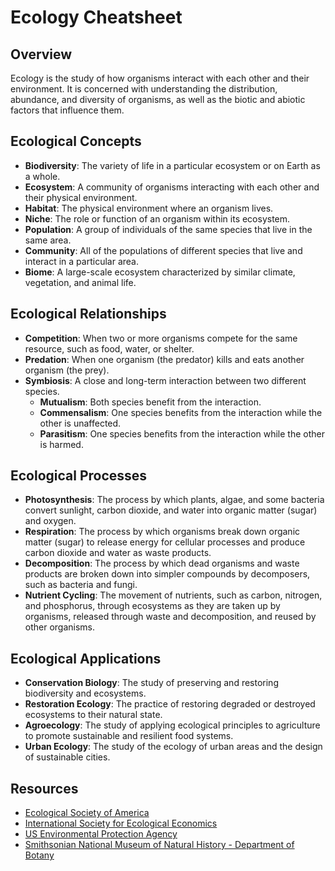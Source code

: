 # Ecology Cheatsheet

## Overview

Ecology is the study of how organisms interact with each other and their environment. It is concerned with understanding the distribution, abundance, and diversity of organisms, as well as the biotic and abiotic factors that influence them.

## Ecological Concepts

- **Biodiversity**: The variety of life in a particular ecosystem or on Earth as a whole.
- **Ecosystem**: A community of organisms interacting with each other and their physical environment.
- **Habitat**: The physical environment where an organism lives.
- **Niche**: The role or function of an organism within its ecosystem.
- **Population**: A group of individuals of the same species that live in the same area.
- **Community**: All of the populations of different species that live and interact in a particular area.
- **Biome**: A large-scale ecosystem characterized by similar climate, vegetation, and animal life.

## Ecological Relationships

- **Competition**: When two or more organisms compete for the same resource, such as food, water, or shelter.
- **Predation**: When one organism (the predator) kills and eats another organism (the prey).
- **Symbiosis**: A close and long-term interaction between two different species.
    - **Mutualism**: Both species benefit from the interaction.
    - **Commensalism**: One species benefits from the interaction while the other is unaffected.
    - **Parasitism**: One species benefits from the interaction while the other is harmed.

## Ecological Processes

- **Photosynthesis**: The process by which plants, algae, and some bacteria convert sunlight, carbon dioxide, and water into organic matter (sugar) and oxygen.
- **Respiration**: The process by which organisms break down organic matter (sugar) to release energy for cellular processes and produce carbon dioxide and water as waste products.
- **Decomposition**: The process by which dead organisms and waste products are broken down into simpler compounds by decomposers, such as bacteria and fungi.
- **Nutrient Cycling**: The movement of nutrients, such as carbon, nitrogen, and phosphorus, through ecosystems as they are taken up by organisms, released through waste and decomposition, and reused by other organisms.

## Ecological Applications

- **Conservation Biology**: The study of preserving and restoring biodiversity and ecosystems.
- **Restoration Ecology**: The practice of restoring degraded or destroyed ecosystems to their natural state.
- **Agroecology**: The study of applying ecological principles to agriculture to promote sustainable and resilient food systems.
- **Urban Ecology**: The study of the ecology of urban areas and the design of sustainable cities.

## Resources

- [Ecological Society of America](https://www.esa.org/)
- [International Society for Ecological Economics](http://www.isecoeco.org/)
- [US Environmental Protection Agency](https://www.epa.gov/ecology)
- [Smithsonian National Museum of Natural History - Department of Botany](https://botany.si.edu/)

